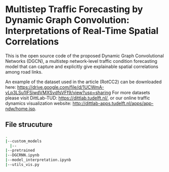 # Multistep Traffic Forecasting by Dynamic Graph Convolution: Interpretations of Real-Time Spatial Correlations

This is the open source code of the proposed Dynamic Graph Convolutional Networks (DGCN), a multistep network-level traffic condition forecasting model that can capture and explicitly give explainable spatial correlations among road links.

An example of the dataset used in the article (RotCC2) can be downloaded here: https://drive.google.com/file/d/1UCWmA-vLp3LSu1IFSiwdVMXSvdfsVFf9/view?usp=sharing For more datasets please visit DittLab-TUD: https://dittlab.tudelft.nl/, or our online traffic dynamics visualization website: http://dittlab-apps.tudelft.nl/apps/app-ndw/home.jsp.

## File strucuture
```bash
.
|--custom_models
  |--
|--pretrained
|--DGCRNN.ipynb
|--model_interpretation.ipynb
|--utils_vis.py

```
